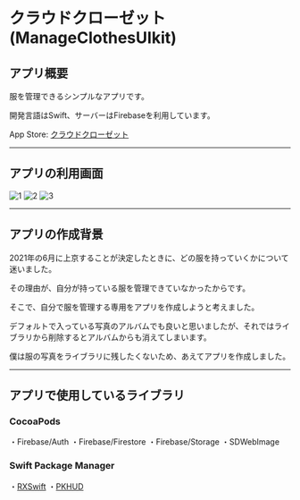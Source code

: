 # クラウドクローゼット(ManageClothesUIkit)

## アプリ概要
服を管理できるシンプルなアプリです。

開発言語はSwift、サーバーはFirebaseを利用しています。

App Store: [クラウドクローゼット](https://apps.apple.com/jp/app/id1573709222)

---

## アプリの利用画面
![1](https://user-images.githubusercontent.com/69304437/134537622-dbb58843-3252-402c-817f-f4be67eb4594.png)
![2](https://user-images.githubusercontent.com/69304437/134537643-deff22fc-3927-4562-b39f-cd449dc438b6.png)
![3](https://user-images.githubusercontent.com/69304437/134537649-07027489-55ef-40e7-9694-b3dda9a16479.png)

---

## アプリの作成背景
2021年の6月に上京することが決定したときに、どの服を持っていくかについて迷いました。

その理由が、自分が持っている服を管理できていなかったからです。

そこで、自分で服を管理する専用をアプリを作成しようと考えました。

デフォルトで入っている写真のアルバムでも良いと思いましたが、それではライブラリから削除するとアルバムからも消えてしまいます。

僕は服の写真をライブラリに残したくないため、あえてアプリを作成しました。

---

## アプリで使用しているライブラリ
### CocoaPods
・Firebase/Auth
・Firebase/Firestore
・Firebase/Storage
・SDWebImage

### Swift Package Manager
・[RXSwift](https://github.com/ReactiveX/RxSwift)
・[PKHUD](https://github.com/pkluz/PKHUD)
